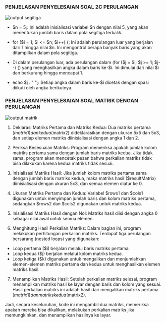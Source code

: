### PENJELASAN PENYELESAIAN SOAL 2C PERULANGAN ###
![output segitiga ](https://github.com/odansyyy/perpus-json/assets/145110140/c7b76b7c-ea86-4ab1-a88f-164b2cc5d61f)

- $n = 5;: Ini adalah inisialisasi variabel $n dengan nilai 5, yang akan menentukan jumlah baris dalam pola segitiga terbalik.

- for ($i = 1; $i <= $n; $i++) {: Ini adalah perulangan luar yang berjalan dari 1 hingga nilai $n. Ini mengontrol berapa banyak baris yang akan ditampilkan dalam pola segitiga.

- Di dalam perulangan luar, ada perulangan dalam (for ($j = $i; $j >= 1; $j--) {) yang menghasilkan angka dalam baris ke-$i. Ini dimulai dari nilai $i dan berkurang hingga mencapai 1.

- echo $j . " ";: Setiap angka dalam baris ke-$i dicetak dengan spasi diikuti oleh angka berikutnya.


### PENJELASAN PENYELESAIAN SOAL MATRIK DENGAN PERULANGAN ###
![output matrik](https://github.com/odansyyy/perpus-json/assets/145110140/863efb1e-4a57-4dc6-a3c8-76dfa7853ddc)

1. Deklarasi Matriks Pertama dan Matriks Kedua:
Dua matriks pertama ($matrix1) dan kedua ($matrix2) dideklarasikan dengan ukuran 5x5 dan 5x3, dan setiap elemen matriks diinisialisasi dengan angka 1 dan 2.

2. Periksa Kesesuaian Matriks:
Program memeriksa apakah jumlah kolom matriks pertama sama dengan jumlah baris matriks kedua. Jika tidak sama, program akan mencetak pesan bahwa perkalian matriks tidak bisa dilakukan karena kedua matriks tidak sesuai.

3. Inisialisasi Matriks Hasil:
Jika jumlah kolom matriks pertama sama dengan jumlah baris matriks kedua, maka matriks hasil ($resultMatrix) diinisialisasi dengan ukuran 5x3, dan semua elemen diatur ke 0.

4. Ukuran Matriks Pertama dan Kedua:
Variabel $rows1 dan $cols1 digunakan untuk menyimpan jumlah baris dan kolom matriks pertama, sedangkan $rows2 dan $cols2 digunakan untuk matriks kedua.

5. Inisialisasi Matriks Hasil dengan Nol:
Matriks hasil diisi dengan angka 0 sebagai nilai awal untuk semua elemen.

6. Menghitung Hasil Perkalian Matriks:
Dalam bagian ini, program melakukan perhitungan perkalian matriks. Terdapat tiga perulangan bersarang (nested loops) yang digunakan:
- Loop pertama ($i) berjalan melalui baris matriks pertama.
- Loop kedua ($j) berjalan melalui kolom matriks kedua.
- Loop ketiga ($k) digunakan untuk mengalikan dan menjumlahkan elemen-elemen matriks pertama dan kedua untuk menghasilkan elemen matriks hasil.


7. Menampilkan Matriks Hasil:
Setelah perkalian matriks selesai, program menampilkan matriks hasil ke layar dengan baris dan kolom yang sesuai. Hasil perkalian matriks ini adalah hasil dari mengalikan matriks pertama ($matrix1) dan matriks kedua ($matrix2).

Jadi, secara keseluruhan, kode ini mengambil dua matriks, memeriksa apakah mereka bisa dikalikan, melakukan perkalian matriks jika memungkinkan, dan menampilkan hasilnya ke layar.
